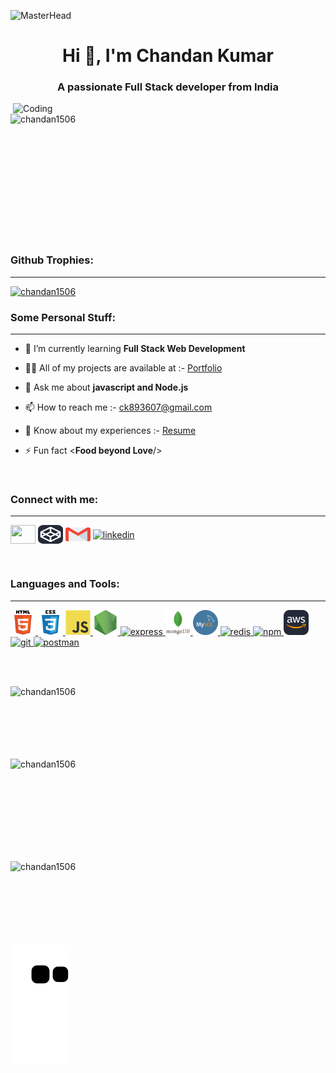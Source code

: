 ![MasterHead](https://user-images.githubusercontent.com/95478989/198955082-6e78ebb5-e1e4-49f9-8d32-6e5af3984dcd.gif)
<h1 align="center">Hi 👋, I'm Chandan Kumar</h1>
<h3 align="center">A passionate Full Stack developer from India</h3>

<img align="right" alt="Coding" width="500" src="https://mir-s3-cdn-cf.behance.net/project_modules/disp/1e166b113111309.60217f715c007.gif">

<p align="left"> <img src="https://komarev.com/ghpvc/?username=chandan1506&label=Profile%20views&color=0e75b6&style=flat" alt="chandan1506" /> </p>
<br>
<br>
<br>
<br>
<br>
<br>
<br>
<br>
<br>
<br>
<h3 align="left">Github Trophies:</h3>
<hr>
<p align="left"> <a href="https://github.com/ryo-ma/github-profile-trophy"><img src="https://github-profile-trophy.vercel.app/?username=chandan1506" alt="chandan1506" /></a> </p>

<h3 align="left">Some Personal Stuff:</h3>

<hr>

- 🌱 I’m currently learning **Full Stack Web Development**

- 👨‍💻 All of my projects are available at :- <a target="_blank" href="https://chandan1506.github.io/">Portfolio</a>

- 💬 Ask me about **javascript and Node.js**

- 📫 How to reach me :- <a target="_blank" href="mailto:ck893607@gmail.com">ck893607@gmail.com</a> 

- 📄 Know about my experiences :- <a target="_blank" href="https://drive.google.com/file/d/1kSFdwpcVkbW_e8m0WiBSx4FtGP0uW84C/view?usp=sharing">Resume</a>

- ⚡ Fun fact <**Food beyond Love**/>

<br>

<h3 align="left">Connect with me:</h3>

<hr>

<p align="left">
<a href="https://stackoverflow.com/users/21271337/chandan-kumar" target="_blank"><img align="center" src="https://raw.githubusercontent.com/rahuldkjain/github-profile-readme-generator/master/src/images/icons/Social/stack-overflow.svg" alt="" height="30" width="40" /></a> 
<a href="https://codesandbox.io/u/chandan1506" target="_blank"><img align="center" src="https://raw.githubusercontent.com/tandpfun/skill-icons/59059d9d1a2c092696dc66e00931cc1181a4ce1f/icons/CodePen-Dark.svg" alt="" height="30" width="40" /></a>
<a href="mailto:ck893607@gmail.com" target="_blank"><img align="center" src="https://github.com/abhishek1494k/abhishek1494k/raw/main/assets/handles/gmail.svg" alt="mail" height="30" width="40" /></a>
<a href="https://www.linkedin.com/in/chandan-kumar-4390b4246/" target="_blank"><img align="center" src="https://raw.githubusercontent.com/rahuldkjain/github-profile-readme-generator/master/src/images/icons/Social/linked-in-alt.svg" alt="linkedin" height="25" width="35" /></a>
  
<!--    <a href="https://www.hackerrank.com/" target="blank"><img align="center"
                src="https://cdn.worldvectorlogo.com/logos/hackerrank.svg"
                alt="" height="30" width="40" /></a>
        <a href="https://www.leetcode.com/" target="blank"><img align="center"
                src="https://www.svgrepo.com/show/306328/leetcode.svg"
                alt="" height="30" width="40" /></a> -->
</p>
<br>

<h3 align="left">Languages and Tools:</h3>

<hr>

<p align="left">
<a href="https://www.w3.org/html/" target="_blank" rel="noreferrer"> <img src="https://raw.githubusercontent.com/devicons/devicon/master/icons/html5/html5-original-wordmark.svg" alt="html5" width="40" height="40"/> </a>
<a href="https://www.w3schools.com/css/" target="_blank" rel="noreferrer"> <img src="https://raw.githubusercontent.com/devicons/devicon/master/icons/css3/css3-original-wordmark.svg" alt="css3" width="40" height="40"/> </a>
<a href="https://developer.mozilla.org/en-US/docs/Web/JavaScript" target="_blank" rel="noreferrer"> <img src="https://raw.githubusercontent.com/devicons/devicon/master/icons/javascript/javascript-original.svg" alt="javascript" width="40" height="40"/> </a> 
<a href="https://nodejs.org" target="_blank" rel="noreferrer"> <img src="https://raw.githubusercontent.com/PrinceCorwin/Useful-tech-icons/main/images/nodejs.png" alt="nodejs" width="40" height="40"/> </a>
<a href="https://expressjs.com" target="_blank" rel="noreferrer"> <img src="https://camo.githubusercontent.com/d8f43d845e3ba19b6dddfb8022b6298420e6e474eee84a6377938e8a1b218d6b/68747470733a2f2f7265732e636c6f7564696e6172792e636f6d2f6b632d636c6f75642f696d616765732f665f6175746f2c715f6175746f2f76313635313737323136332f657870726573736a736c6f676f2f657870726573736a736c6f676f2e776562703f5f693d4141" alt="express" width="40" height="40"/> </a> 
<a href="https://www.mongodb.com/" target="_blank" rel="noreferrer"> <img src="https://raw.githubusercontent.com/devicons/devicon/master/icons/mongodb/mongodb-original-wordmark.svg" alt="mongodb" width="40" height="40"/> </a>
<a href="https://www.mysql.com/" target="_blank" rel="noreferrer"> <img src="https://raw.githubusercontent.com/PrinceCorwin/Useful-tech-icons/main/images/mysql-logo.png" alt="mysql" width="40" height="40"/> </a>
<a href="https://redis.io/" target="_blank" rel="noreferrer"> <img src="https://user-images.githubusercontent.com/25181517/182884894-d3fa6ee0-f2b4-4960-9961-64740f533f2a.png" alt="redis" width="40" height="40"/> </a>
<a href="https://www.npmjs.com/" target="_blank" rel="noreferrer"> <img src="https://user-images.githubusercontent.com/25181517/121401671-49102800-c959-11eb-9f6f-74d49a5e1774.png" alt="npm" width="40" height="40"/> </a>
<a href="https://aws.amazon.com" target="_blank" rel="noreferrer"> <img src="https://raw.githubusercontent.com/tandpfun/skill-icons/59059d9d1a2c092696dc66e00931cc1181a4ce1f/icons/AWS-Dark.svg" alt="aws" width="40" height="40"/> </a>   
<a href="https://git-scm.com/" target="_blank" rel="noreferrer"> <img src="https://www.vectorlogo.zone/logos/git-scm/git-scm-icon.svg" alt="git" width="40" height="40"/> </a>
<a href="https://postman.com" target="_blank" rel="noreferrer"> <img src="https://www.vectorlogo.zone/logos/getpostman/getpostman-icon.svg" alt="postman" width="40" height="40"/> </a> 
</p>

<br>
<br>
<p><img align="left" src="https://github-readme-stats.vercel.app/api/top-langs?username=chandan1506&show_icons=true&locale=en&layout=compact" alt="chandan1506" /></p>
<br>
<br>
<br>
<br>
<br>
<br>

<p>&nbsp;<img align="left" src="https://github-readme-stats.vercel.app/api?username=chandan1506&show_icons=true&locale=en" alt="chandan1506" /></p>
<br>
<br>
<br>
<br>
<br>
<br>
<br>
<p><img align="left" src="https://github-readme-streak-stats.herokuapp.com/?user=chandan1506&" alt="chandan1506" /></p>
<br>
<br>
<br>
<br>
<br>
<br>
<br>
<p><img align="left" src="https://raw.githubusercontent.com/abhishek1494k/abhishek1494k/output/github-contribution-grid-snake.svg" alt="chandan1506" /></p>
